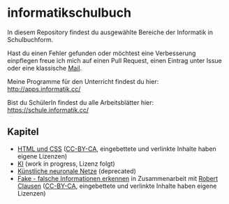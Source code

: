 # informatikschulbuch

In diesem Repository findest du ausgewählte Bereiche der Informatik in Schulbuchform.

Hast du einen Fehler gefunden oder möchtest eine Verbesserung einpflegen freue ich mich auf einen Pull Request, einen Eintrag unter Issue oder eine klassische [Mail](https://wi-wissen.de/contact.php).

Meine Programme für den Unterricht findest du hier: http://apps.informatik.cc/

Bist du SchülerIn findest du alle Arbeitsblätter hier: https://schule.informatik.cc/

## Kapitel

* [HTML und CSS](https://buch.informatik.cc/html-css/) ([CC-BY-CA](https://creativecommons.org/licenses/by-sa/4.0/deed.de), eingebettete und verlinkte Inhalte haben eigene Lizenzen)
* [KI](https://buch.informatik.cc/ki/) (work in progress, Lizenz folgt)
* [Künstliche neuronale Netze](https://buch.informatik.cc/knn/) (deprecated)
* [Fake - falsche Informationen erkennen](https://buch.informatik.cc/fake/) in Zusammenarbeit mit [Robert Clausen](https://twitter.com/docanonymous_) ([CC-BY-CA](https://creativecommons.org/licenses/by-sa/4.0/deed.de), eingebettete und verlinkte Inhalte haben eigene Lizenzen)

